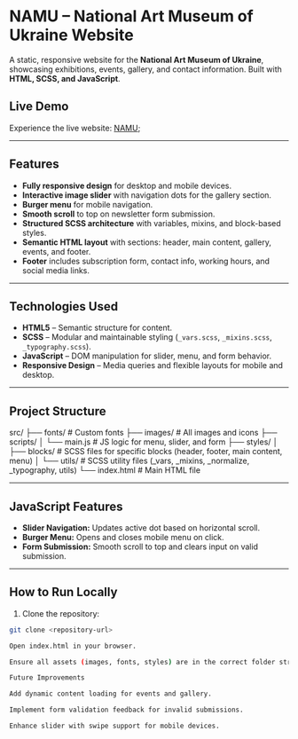 # NAMU – National Art Museum of Ukraine Website

A static, responsive website for the **National Art Museum of Ukraine**, showcasing exhibitions, events, gallery, and contact information. Built with **HTML, SCSS, and JavaScript**.


## Live Demo
Experience the live website:  [NAMU](https://saxong.github.io/NAMU/);

---

## Features

- **Fully responsive design** for desktop and mobile devices.
- **Interactive image slider** with navigation dots for the gallery section.
- **Burger menu** for mobile navigation.
- **Smooth scroll** to top on newsletter form submission.
- **Structured SCSS architecture** with variables, mixins, and block-based styles.
- **Semantic HTML layout** with sections: header, main content, gallery, events, and footer.
- **Footer** includes subscription form, contact info, working hours, and social media links.

---

## Technologies Used

- **HTML5** – Semantic structure for content.
- **SCSS** – Modular and maintainable styling (`_vars.scss`, `_mixins.scss`, `_typography.scss`).
- **JavaScript** – DOM manipulation for slider, menu, and form behavior.
- **Responsive Design** – Media queries and flexible layouts for mobile and desktop.

---

## Project Structure

src/
├── fonts/ # Custom fonts
├── images/ # All images and icons
├── scripts/
│ └── main.js # JS logic for menu, slider, and form
├── styles/
│ ├── blocks/ # SCSS files for specific blocks (header, footer, main content, menu)
│ └── utils/ # SCSS utility files (\_vars, \_mixins, \_normalize, \_typography, utils)
└── index.html # Main HTML file

---

## JavaScript Features

- **Slider Navigation:** Updates active dot based on horizontal scroll.
- **Burger Menu:** Opens and closes mobile menu on click.
- **Form Submission:** Smooth scroll to top and clears input on valid submission.

---

## How to Run Locally

1. Clone the repository:

```bash
git clone <repository-url>

Open index.html in your browser.

Ensure all assets (images, fonts, styles) are in the correct folder structure.

Future Improvements

Add dynamic content loading for events and gallery.

Implement form validation feedback for invalid submissions.

Enhance slider with swipe support for mobile devices.
```
